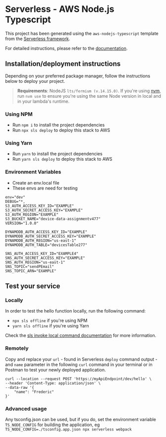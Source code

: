 # Serverless - AWS Node.js Typescript

This project has been generated using the `aws-nodejs-typescript` template from the [Serverless framework](https://www.serverless.com/).

For detailed instructions, please refer to the [documentation](https://www.serverless.com/framework/docs/providers/aws/).

## Installation/deployment instructions

Depending on your preferred package manager, follow the instructions below to deploy your project.

> **Requirements**: NodeJS `lts/fermium (v.14.15.0)`. If you're using [nvm](https://github.com/nvm-sh/nvm), run `nvm use` to ensure you're using the same Node version in local and in your lambda's runtime.

### Using NPM

- Run `npm i` to install the project dependencies
- Run `npx sls deploy` to deploy this stack to AWS

### Using Yarn

- Run `yarn` to install the project dependencies
- Run `yarn sls deploy` to deploy this stack to AWS

### Environment Variables

- Create an env.local file
- These envs are need for testing
```
env="dev"
DEBUG="*,
S3_AUTH_ACCESS_KEY_ID="EXAMPLE"
S3_AUTH_SECRET_ACCESS_KEY="EXAMPLE"
S3_AUTH_REGION="EXAMPLE"
S3_BUCKET_NAME="device-data-assignmentv477"
VERSION="1.0.0"

DYNAMODB_AUTH_ACCESS_KEY_ID="EXAMPLE"
DYNAMODB_AUTH_SECRET_ACCESS_KEY="EXAMPLE"
DYNAMODB_AUTH_REGION="us-east-1"
DYNAMODB_AUTH_TABLE="devicesTable277"

SNS_AUTH_ACCESS_KEY_ID="EXAMPLE4"
SNS_AUTH_SECRET_ACCESS_KEY="EXAMPLE"
SNS_AUTH_REGION="us-east-1"
SNS_TOPIC="sendPEmail"
SNS_TOPIC_ARN="EXAMPLE"
```

## Test your service



### Locally

In order to test the hello function locally, run the following command:

- `npx sls offline` if you're using NPM
- `yarn sls offline` if you're using Yarn

Check the [sls invoke local command documentation](https://www.serverless.com/framework/docs/providers/aws/cli-reference/invoke-local/) for more information.

### Remotely

Copy and replace your `url` - found in Serverless `deploy` command output - and `name` parameter in the following `curl` command in your terminal or in Postman to test your newly deployed application.

```
curl --location --request POST 'https://myApiEndpoint/dev/hello' \
--header 'Content-Type: application/json' \
--data-raw '{
    "name": "Frederic"
}'
```
### Advanced usage

Any tsconfig.json can be used, but if you do, set the environment variable `TS_NODE_CONFIG` for building the application, eg `TS_NODE_CONFIG=./tsconfig.app.json npx serverless webpack`
